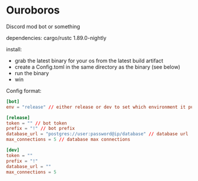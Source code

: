 # Ouroboros

Discord mod bot or something

dependencies:
cargo/rustc 1.89.0-nightly

install:
- grab the latest binary for your os from the latest build artifact
- create a Config.toml in the same directory as the binary (see below)
- run the binary
- win

Config format:
```toml
[bot]
env = "release" // either release or dev to set which environment it pulls from

[release]
token = "" // bot token
prefix = "!" // bot prefix
database_url = "postgres://user:password@ip/database" // database url
max_connections = 5 // database max connections

[dev]
token = ""
prefix = "!"
database_url = ""
max_connections = 5
```
